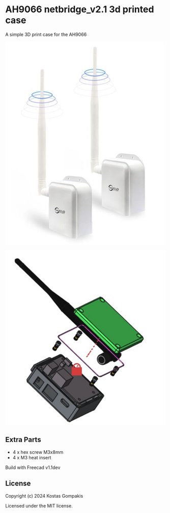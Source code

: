 # AH9066 netbridge_v2.1 3d printed case

A simple 3D print case for the AH9066

![AH9066](./images/AH9066.jpg)


![3dprint](./images/exploid_view.png)


## Extra Parts
- 4 x hex screw M3x8mm
- 4 x M3 heat insert

Build with Freecad v1.1dev


## License

Copyright (c) 2024 Kostas Gompakis

Licensed under the MIT license.

